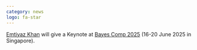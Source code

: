 ```yaml
---
category: news
logo: fa-star
---
```


[Emtiyaz Khan](https://emtiyaz.github.io/) will give a Keynote at [Bayes Comp 2025](https://bayescomp2025.sg/) (16-20 June 2025 in Singapore).
  
  
